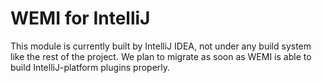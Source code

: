 # WEMI for IntelliJ
This module is currently built by IntelliJ IDEA, not under any build system
like the rest of the project. We plan to migrate as soon as WEMI is able to
build IntelliJ-platform plugins properly.

